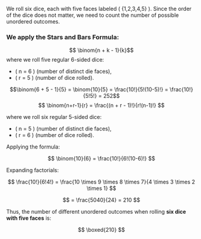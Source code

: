 
We roll six dice, each with five faces labeled \( \{1,2,3,4,5\} \). Since the order of the dice does not matter, we need to count the number of possible unordered outcomes.
  ### We apply the Stars and Bars Formula:



$$ \binom{n + k - 1}{k}$$
where we roll five regular 6-sided dice:
- \( n = 6 \) (number of distinct die faces),
- \( r = 5 \) (number of dice rolled).


$$\binom{6 + 5 - 1}{5} = \binom{10}{5} = \frac{10!}{5!(10-5)!} = \frac{10!}{5!5!} = 252$$
$$
\binom{n+r-1}{r} = \frac{(n + r - 1)!}{r!(n-1)!}
$$

where we roll six regular 5-sided dice:
- \( n = 5 \) (number of distinct die faces),
- \( r = 6 \) (number of dice rolled).



Applying the formula:

$$
\binom{10}{6} = \frac{10!}{6!(10-6)!}
$$

Expanding factorials:

$$
\frac{10!}{6!4!} = \frac{10 \times 9 \times 8 \times 7}{4 \times 3 \times 2 \times 1}
$$

$$
= \frac{5040}{24} = 210
$$


Thus, the number of different unordered outcomes when rolling **six dice with five faces** is:

$$
\boxed{210}
$$


